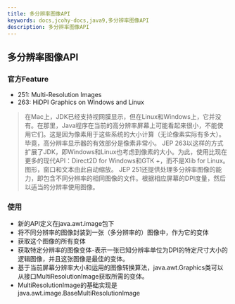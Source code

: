 ```yaml
---
title: 多分辨率图像API
keywords: docs,jcohy-docs,java9,多分辨率图像API
description: 多分辨率图像API
---
```


## 多分辨率图像API
### 官方Feature
* 251: Multi-Resolution Images
* 263: HiDPI Graphics on Windows and Linux

> 在Mac上，JDK已经支持视网膜显示，但在Linux和Windows上，它并没有。在那里，Java程序在当前的高分辨率屏幕上可能看起来很小，不能使用它们。这是因为像素用于这些系统的大小计算（无论像素实际有多大）。毕竟，高分辨率显示器的有效部分是像素非常小。
> JEP 263以这样的方式扩展了JDK，即Windows和Linux也考虑到像素的大小。为此，使用比现在更多的现代API：Direct2D for Windows和GTK +，而不是Xlib for Linux。图形，窗口和文本由此自动缩放。
> JEP 251还提供处理多分辨率图像的能力，即包含不同分辨率的相同图像的文件。根据相应屏幕的DPI度量，然后以适当的分辨率使用图像。
### 使用
* 新的API定义在java.awt.image包下
* 将不同分辨率的图像封装到一张（多分辨率的）图像中，作为它的变体
* 获取这个图像的所有变体
* 获取特定分辨率的图像变体-表示一张已知分辨率单位为DPI的特定尺寸大小的逻辑图像，并且这张图像是最佳的变体。
* 基于当前屏幕分辨率大小和运用的图像转换算法，java.awt.Graphics类可以从接口MultiResolutionImage获取所需的变体。
* MultiResolutionImage的基础实现是java.awt.image.BaseMultiResolutionImage
